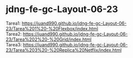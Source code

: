 # jdng-fe-gc-Layout-06-23
Tarea1: https://juand990.github.io/jdng-fe-gc-Layout-06-23/Tarea%201%20-%20Flexbox/index.html<br>
Tarea2: https://juand990.github.io/jdng-fe-gc-Layout-06-23/Tarea%202%20-%20Grid/index.html<br>
Tarea3: https://juand990.github.io/jdng-fe-gc-Layout-06-23/Tarea%203%20-%20Replica%20Netflix/index.html<br>
